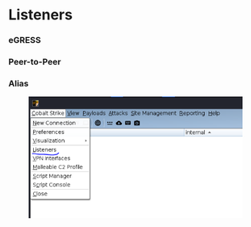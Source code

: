 # Listeners

### eGRESS

### Peer-to-Peer

### Alias



<figure><img src="../.gitbook/assets/image.png" alt=""><figcaption></figcaption></figure>
